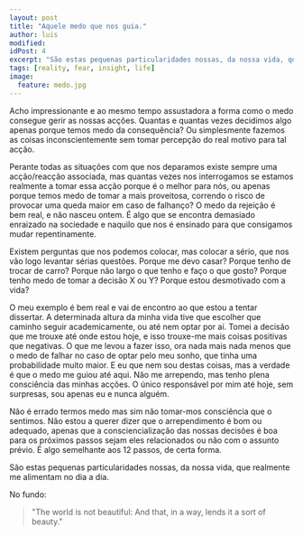 ```yaml
---
layout: post
title: "Aquele medo que nos guia."
author: luis
modified:
idPost: 4
excerpt: "São estas pequenas particularidades nossas, da nossa vida, que realmente me alimentam no dia a dia."
tags: [reality, fear, insight, life]
image:
  feature: medo.jpg
---
```


Acho impressionante e ao mesmo tempo assustadora a forma como o medo consegue gerir as nossas acções. Quantas e quantas vezes decidimos algo apenas porque temos medo da consequência? Ou simplesmente fazemos as coisas inconscientemente sem tomar percepção do real motivo para tal acção.

Perante todas as situações com que nos deparamos existe sempre uma acção/reacção associada, mas quantas vezes nos interrogamos se estamos realmente a tomar essa acção porque é o melhor para nós, ou apenas porque temos medo de tomar a mais proveitosa, correndo o risco de provocar uma queda maior em caso de falhanço? O medo da rejeição é bem real, e não nasceu ontem. É algo que se encontra demasiado enraizado na sociedade e naquilo que nos é ensinado para que consigamos mudar repentinamente.

Existem perguntas que nos podemos colocar, mas colocar a sério, que nos vão logo levantar sérias questões. Porque me devo casar? Porque tenho de trocar de carro? Porque não largo o que tenho e faço o que gosto? Porque tenho medo de tomar a decisão X ou Y? Porque estou desmotivado com a vida?

O meu exemplo é bem real e vai de encontro ao que estou a tentar dissertar. A determinada altura da minha vida tive que escolher que caminho seguir academicamente, ou até nem optar por aí. Tomei a decisão que me trouxe até onde estou hoje, e isso trouxe-me mais coisas positivas que negativas. O que me levou a fazer isso, ora nada mais nada menos que o medo de falhar no caso de optar pelo meu sonho, que tinha uma probabilidade muito maior. E eu que nem sou destas coisas, mas a verdade é que o medo me guiou até aqui. Não me arrependo, mas tenho plena consciência das minhas acções. O único responsável por mim até hoje, sem surpresas, sou apenas eu e nunca alguém.

Não é errado termos medo mas sim não tomar-mos consciência que o sentimos. Não estou a querer dizer que o arrependimento é bom ou adequado, apenas que a consciencialização das nossas decisões é boa para os próximos passos sejam eles relacionados ou não com o assunto prévio. É algo semelhante aos 12 passos, de certa forma.

São estas pequenas particularidades nossas, da nossa vida, que realmente me alimentam no dia a dia.

No fundo:

> "The world is not beautiful: And that, in a way, lends it a sort of beauty."